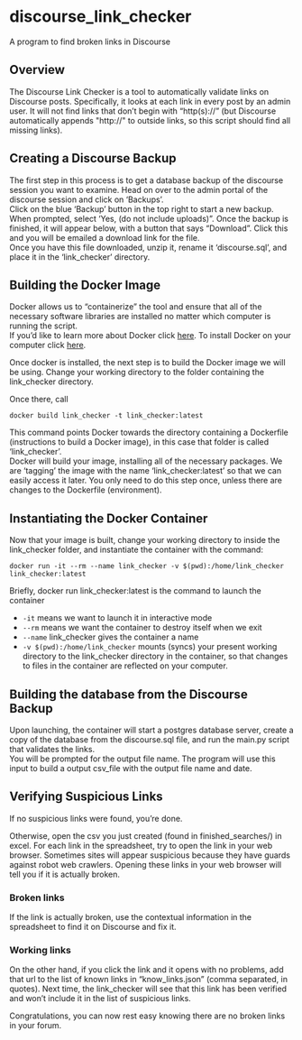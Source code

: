 # discourse_link_checker
A program to find broken links in Discourse

## Overview
The Discourse Link Checker is a tool to automatically validate links on Discourse posts. Specifically, it looks at each link in every post by an admin user. It will not find links that don’t begin with “http(s)://” (but Discourse automatically appends "http://" to outside links, so this script should find all missing links).


## Creating a Discourse Backup
The first step in this process is to get a database backup of the discourse session you want to examine. Head on over to the admin portal of the discourse session and click on ‘Backups’.
<br>
Click on the blue ‘Backup’ button in the top right to start a new backup. When prompted, select ‘Yes, (do not include uploads)”. Once the backup is finished, it will appear below, with a button that says “Download”. Click this and you will be emailed a download link for the file.
<br>
Once you have this file downloaded, unzip it, rename it ‘discourse.sql’, and place it in the ‘link_checker’ directory.


## Building the Docker Image
Docker allows us to “containerize” the tool and ensure that all of the necessary software libraries are installed no matter which computer is running the script.<br>
If you’d like to learn more about Docker click [here](https://www.docker.com/why-docker). 
To install Docker on your computer click [here](https://www.docker.com/get-started).<br>

Once docker is installed, the next step is to build the Docker image we will be using. Change your working directory to the folder containing the link_checker directory. 
<br>

Once there, call 
```
docker build link_checker -t link_checker:latest  
```
This command points Docker towards the directory containing a Dockerfile (instructions to build a Docker image), in this case that folder is called ‘link_checker’.
<br>
Docker will build your image, installing all of the necessary packages. We are ‘tagging’ the image with the name ‘link_checker:latest’ so that we can easily access it later. You only need to do this step once, unless there are changes to the Dockerfile (environment).


## Instantiating the Docker Container
Now that your image is built, change your working directory to inside the link_checker folder, and instantiate the container with the command:
```
docker run -it --rm --name link_checker -v $(pwd):/home/link_checker link_checker:latest 
```

Briefly, 
docker run link_checker:latest is the command to launch the container
* `-it` means we want to launch it in interactive mode
* `--rm` means we want the container to destroy itself when we exit
* `--name` link_checker gives the container a name
* `-v $(pwd):/home/link_checker` mounts (syncs) your present working directory to the link_checker directory in the container, so that changes to files in the container are reflected on your computer. 



## Building the database from the Discourse Backup
Upon launching, the container will start a postgres database server, create a copy of the database from the discourse.sql file, and run the main.py script that validates the links.
<br>
You will be prompted for the output file name. The program will use this input to build a output csv_file with the output file name and date. 



## Verifying Suspicious Links
If no suspicious links were found, you’re done. 

Otherwise, open the csv you just created (found in finished_searches/) in excel. For each link in the spreadsheet, try to open the link in your web browser. Sometimes sites will appear suspicious because they have guards against robot web crawlers. Opening these links in your web browser will tell you if it is actually broken.

### Broken links
If the link is actually broken, use the contextual information in the spreadsheet to find it on Discourse and fix it.

### Working links
On the other hand, if you click the link and it opens with no problems, add that url to the list of known links in “know_links.json” (comma separated, in quotes). Next time, the link_checker will see that this link has been verified and won’t include it in the list of suspicious links. 



Congratulations, you can now rest easy knowing there are no broken links in your forum. 


